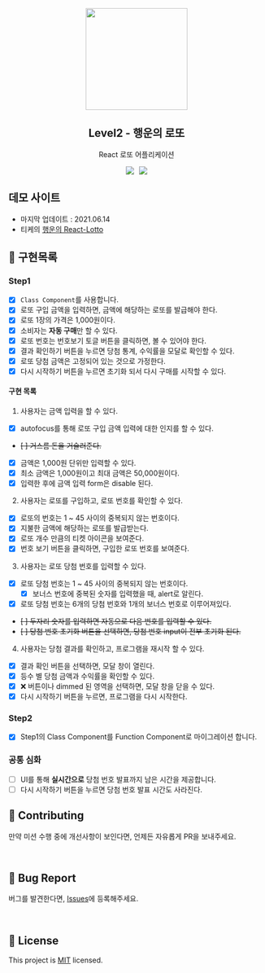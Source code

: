 <p align="middle" >
  <img width="200px;" src="https://raw.githubusercontent.com/woowacourse/javascript-lotto/main/src/images/lotto_ball.png"/>
</p>
<h2 align="middle">Level2 - 행운의 로또</h2>
<p align="middle">React 로또 어플리케이션</p>
<div style="display: flex; justify-content: center;">
  <img src="https://img.shields.io/badge/language-react-skyblue.svg?style=flat-square" style="margin-right: 10px"/>
  <img src="https://img.shields.io/badge/style-styled--component-yellowgreen"/>
</div>
</p>

## 데모 사이트

- 마지막 업데이트 : 2021.06.14
- 티케의 [행운의 React-Lotto](https://devhyun637.github.io/react-lotto/)

## 📝 구현목록

### Step1

- [x] `Class Component`를 사용합니다.
- [x] 로또 구입 금액을 입력하면, 금액에 해당하는 로또를 발급해야 한다.
- [x] 로또 1장의 가격은 1,000원이다.
- [x] 소비자는 **자동 구매**만 할 수 있다.
- [x] 로또 번호는 번호보기 토글 버튼을 클릭하면, 볼 수 있어야 한다.
- [x] 결과 확인하기 버튼을 누르면 당첨 통계, 수익률을 모달로 확인할 수 있다.
- [x] 로또 당첨 금액은 고정되어 있는 것으로 가정한다.
- [x] 다시 시작하기 버튼을 누르면 초기화 되서 다시 구매를 시작할 수 있다.

#### 구현 목록

1. 사용자는 금액 입력을 할 수 있다.

- [x] autofocus를 통해 로또 구입 금액 입력에 대한 인지를 할 수 있다.
- ~~[ ] 거스름 돈을 거슬러준다.~~
- [x] 금액은 1,000원 단위만 입력할 수 있다.
- [x] 최소 금액은 1,000원이고 최대 금액은 50,000원이다.
- [x] 입력한 후에 금액 입력 form은 disable 된다.

2. 사용자는 로또를 구입하고, 로또 번호를 확인할 수 있다.

- [x] 로또의 번호는 1 ~ 45 사이의 중복되지 않는 번호이다.
- [x] 지불한 금액에 해당하는 로또를 발급받는다.
- [x] 로또 개수 만큼의 티켓 아이콘을 보여준다.
- [x] 번호 보기 버튼을 클릭하면, 구입한 로또 번호를 보여준다.

3. 사용자는 로또 당첨 번호를 입력할 수 있다.

- [x] 로또 당첨 번호는 1 ~ 45 사이의 중복되지 않는 번호이다.
  - [x] 보너스 번호에 중복된 숫자를 입력했을 때, alert로 알린다.
- [x] 로또 당첨 번호는 6개의 당첨 번호와 1개의 보너스 번호로 이루어져있다.
- ~~[ ] 두자리 숫자를 입력하면 자동으로 다음 번호를 입력할 수 있다.~~
- ~~[ ] 당첨 번호 초기화 버튼을 선택하면, 당첨 번호 input이 전부 초기화 된다.~~

4. 사용자는 당첨 결과를 확인하고, 프로그램을 재시작 할 수 있다.

- [x] 결과 확인 버튼을 선택하면, 모달 창이 열린다.
- [x] 등수 별 당첨 금액과 수익률을 확인할 수 있다.
- [x] ❌ 버튼이나 dimmed 된 영역을 선택하면, 모달 창을 닫을 수 있다.
- [x] 다시 시작하기 버튼을 누르면, 프로그램을 다시 시작한다.

### Step2

- [x] Step1의 Class Component를 Function Component로 마이그레이션 합니다.

### 공통 심화

- [ ] UI를 통해 **실시간으로** 당첨 번호 발표까지 남은 시간을 제공합니다.
- [ ] 다시 시작하기 버튼을 누르면 당첨 번호 발표 시간도 사라진다.

## 👏 Contributing

만약 미션 수행 중에 개선사항이 보인다면, 언제든 자유롭게 PR을 보내주세요.

<br>

## 🐞 Bug Report

버그를 발견한다면, [Issues](https://github.com/woowacourse/react-lotto/issues)에 등록해주세요.

<br>

## 📝 License

This project is [MIT](https://github.com/woowacourse/react-lotto/blob/main/LICENSE) licensed.
